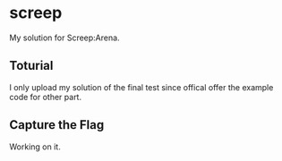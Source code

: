 # screep
My solution for Screep:Arena.

## Toturial
I only upload my solution of the final test since offical offer the example code for other part.

## Capture the Flag
Working on it.
